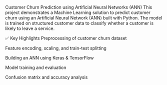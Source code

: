 Customer Churn Prediction using Artificial Neural Networks (ANN)
This project demonstrates a Machine Learning solution to predict customer churn using an Artificial Neural Network (ANN) built with Python.
The model is trained on structured customer data to classify whether a customer is likely to leave a service.

✅ Key Highlights
Preprocessing of customer churn dataset

Feature encoding, scaling, and train-test splitting

Building an ANN using Keras & TensorFlow

Model training and evaluation

Confusion matrix and accuracy analysis
